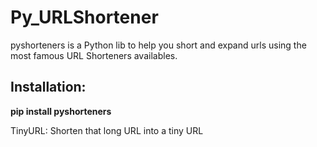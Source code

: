 # Py_URLShortener

pyshorteners is a Python lib to help you short and expand urls using the most famous URL Shorteners availables.

## Installation:
<b>pip install pyshorteners</b>

TinyURL: Shorten that long URL into a tiny URL
